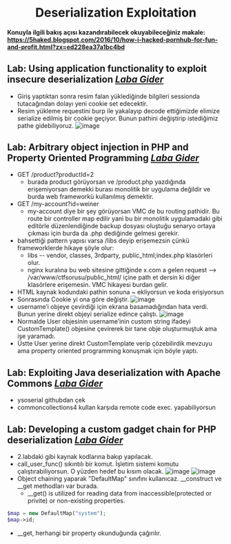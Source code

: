 <h1 align="center">Deserialization Exploitation</h1>

#### Konuyla ilgili bakış açısı kazandırabilecek okuyabileceğiniz makale: https://5haked.blogspot.com/2016/10/how-i-hacked-pornhub-for-fun-and-profit.html?zx=ed228ea37a1bc4bd

## Lab: Using application functionality to exploit insecure deserialization [*Laba Gider*](https://portswigger.net/web-security/deserialization/exploiting/lab-deserialization-using-application-functionality-to-exploit-insecure-deserialization)
- Giriş yaptıktan sonra resim falan yüklediğinde bilgileri sessionda tutacağından dolayı yeni cookie set edecektir.
- Resim yükleme requestini burp ile yakalayıp decode ettiğimizde elimize serialize edilmiş bir cookie geçiyor. Bunun pathini değiştirip istediğimiz pathe gidebiliyoruz.
![image](https://github.com/grealyve/MDISec-Web-Security-and-Hacking-Notes/assets/41903311/278eeea3-e049-4132-9f1d-0dcd07e5a401)
## Lab: Arbitrary object injection in PHP and Property Oriented Programming [*Laba Gider*](https://portswigger.net/web-security/deserialization/exploiting/lab-deserialization-arbitrary-object-injection-in-php)
- GET /product?productId=2
	- burada product görüyorsan ve /product.php yazdığında erişemiyorsan demekki burası monolitik bir uygulama değildir ve burda web frameworkü kullanılmış demektir.
- GET /my-account?id=weiner
	- my-account diye bir şey görüyorsan VMC de bu routing pathidir. Bu route bir controller map edilir yani bu bir monolitik uygulamadaki gibi editörle düzenlendiğinde backup dosyası oluştuğu senaryo ortaya çıkması için burda da .php dediğinde gelmesi gerekir.
- bahsettiği pattern yapısı varsa /libs deyip erişemezsin çünkü frameworklerde hikaye şöyle olur:
  - libs -- vendor, classes, 3rdparty, public_html;index.php klasörleri olur.
  - nginx kuralına bu web sitesine gittiğinde x.com a gelen request --> /var/www/ctfsorusu/public_html/ içine path et dersin ki diğer klasörlere erişemesin. VMC hikayesi burdan gelir.
- HTML kaynak kodundaki pathin sonuna ~ ekliyorsun ve koda erişiyorsun
- Sonrasında Cookie yi ona göre değiştir.
![image](https://github.com/grealyve/MDISec-Web-Security-and-Hacking-Notes/assets/41903311/37b33a12-8890-476e-9528-dcba008bd417)
- username’i objeye çevirdiği için ekrana basamadığından hata verdi. Bunun yerine direkt objeyi serialize edince çalıştı.
![image](https://github.com/grealyve/MDISec-Web-Security-and-Hacking-Notes/assets/41903311/984a1c63-aa0f-42fc-9da3-0c9d9dd3cd78)
- Normalde User objesinin username’inin custom string ifadeyi CustomTemplate() objesine çevirerek bir tane obje oluşturmuştuk ama işe yaramadı.
- Üstte User yerine direkt CustomTemplate verip çözebilirdik mevzuyu ama property oriented programming konuşmak için böyle yaptı.
## Lab: Exploiting Java deserialization with Apache Commons [*Laba Gider*](https://portswigger.net/web-security/deserialization/exploiting/lab-deserialization-exploiting-java-deserialization-with-apache-commons)
- ysoserial githubdan çek
- commoncollections4 kullan karşıda remote code exec. yapabiliyorsun
## Lab: Developing a custom gadget chain for PHP deserialization [*Laba Gider*](https://portswigger.net/web-security/deserialization/exploiting/lab-deserialization-developing-a-custom-gadget-chain-for-php-deserialization)
- 2.labdaki gibi kaynak kodlarına bakıp yapılacak.
- call_user_func() sıkıntılı bir komut. İşletim sistemi komutu çalıştırabiliyorsun. O yüzden hedef bu kısım olacak.
![image](https://github.com/grealyve/MDISec-Web-Security-and-Hacking-Notes/assets/41903311/257d5e6f-97aa-4fb6-a910-1c246b864cd3)
![image](https://github.com/grealyve/MDISec-Web-Security-and-Hacking-Notes/assets/41903311/cbeb0238-bec5-401b-9114-294f44bb077a)
- Object chaining yaparak "DefaultMap" sınıfını kullanıcaz. __construct ve __get methodları var burada.
  - __get() is utilized for reading data from inaccessible(protected or privite) or non-existing properties.
```php
$map = new DefaultMap("system");
$map->id;
```
- __get, herhangi bir property okunduğunda çağırılır.
